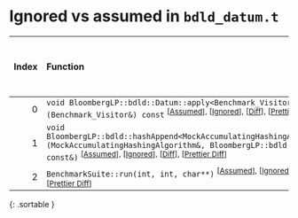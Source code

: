 # Ignored vs assumed in `bdld_datum.t`

<script src="../sorttable.js"></script>

|   Index | Function                                                                                                                                                                                                                                                  |   Difference in number of lines |   Function size difference in bytes | Number of lines in assumed build   | Number of bytes in assumed build   | Number of lines in ignored build   | Number of bytes in ignored build   |
|--------:|:----------------------------------------------------------------------------------------------------------------------------------------------------------------------------------------------------------------------------------------------------------|--------------------------------:|------------------------------------:|:-----------------------------------|:-----------------------------------|:-----------------------------------|:-----------------------------------|
|       0 | `void BloombergLP::bdld::Datum::apply<Benchmark_Visitor>(Benchmark_Visitor&) const` <sup>\[[Assumed](0-assume)\], \[[Ignored](0-none)\], \[[Diff](0.diff.html)\], \[[Prettier Diff](0-diff.html)\]                                                        |                              -1 |                                   0 | 135                                | 592                                | 136                                | 592                                |
|       1 | `void BloombergLP::bdld::hashAppend<MockAccumulatingHashingAlgorithm>(MockAccumulatingHashingAlgorithm&, BloombergLP::bdld::Datum const&)` <sup>\[[Assumed](1-assume)\], \[[Ignored](1-none)\], \[[Diff](1.diff.html)\], \[[Prettier Diff](1-diff.html)\] |                             -29 |                                -112 | 382                                | 1,680                              | 411                                | 1,792                              |
|       2 | `BenchmarkSuite::run(int, int, char**)` <sup>\[[Assumed](2-assume)\], \[[Ignored](2-none)\], \[[Diff](2.diff.html)\], \[[Prettier Diff](2-diff.html)\]                                                                                                    |                             -40 |                                -160 | 6,778                              | 34,208                             | 6,818                              | 34,368                             |
{: .sortable }
